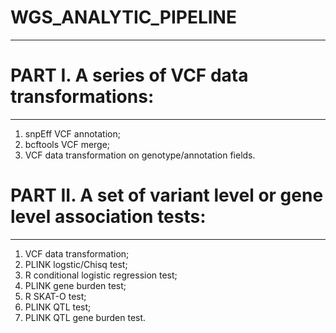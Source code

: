 # WGS_ANALYTIC_PIPELINE
-------------

# PART I. A series of VCF data transformations:
-------------
1. snpEff VCF annotation;
2. bcftools VCF merge;
3. VCF data transformation on genotype/annotation fields.

# PART II. A set of variant level or gene level association tests:
-------------
1. VCF data transformation;
2. PLINK logstic/Chisq test;
3. R conditional logistic regression test;
4. PLINK gene burden test;
5. R SKAT-O test;
6. PLINK QTL test;
7. PLINK QTL gene burden test.
